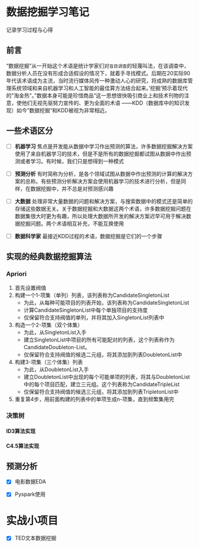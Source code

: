 # 数据挖掘学习笔记

记录学习过程与心得

## 前言

“数据挖掘”从一开始这个术语是统计学家们对`盲目调查`的轻蔑叫法，在该调查中，数据分析人员在没有形成合适假设的情况下，就着手寻找模式。后期在20实际90年代该术语成为主流，当时流行媒体风传一种激动人心的研究，将成熟的数据库管理系统领域和来自机器学习和人工智能的最佳算方法结合起来。’挖掘‘预示着现代的"淘金热"。”数据本身可能是珍惜商品“这一思想很快吸引商业上和技术刊物的注意，使他们无视先驱努力宣传的、更为全面的术语 ——KDD（数据库中的知识发现）如今”数据挖掘“和KDD被视为非常相近。

## 一些术语区分

* [ ] **机器学习** 焦点是开发能从数据中学习作出预测的算法，许多数据挖掘解决方案使用了来自机器学习的技术，但是不是所有的数据挖掘都试图从数据中作出预测或者学习。有时候，我们只是想得到一种模式
* [ ] **预测分析** 有时简称为分析，是各个领域试图从数据中作出预测的计算的解决方案的总称。有些预测分析解决方案会使用机器学习的技术进行分析，但是同样，在数据挖掘中，并不总是对预测感兴趣
* [ ] **大数据** 处理非常大量数据的问题和解决方案，与搜索数据中的模式还是简单的存储这些数据无关。关于数据挖掘和大数据这两个术语，许多数据挖掘问题在数据集很大时更为有趣，所以处理大数据所开发的解决方案迟早可用于解决数据挖掘问题。两个术语相互补充，不能互换使用
* [ ] **数据科学家** 最接近KDD过程的术语，数据挖掘是它们的一个步骤


## 实现的经典数据挖掘算法

### Apriori

1. 首先设置阀值
2. 构建一个1-项集（单列）列表，该列表称为CandidateSingletonList
   * 为此，从每种可能项目的列表开始，该列表称为CandidateSingletonList
   * 计算CandidateSingletonList中每个单独项目的支持度
   * 仅保留符合支持阀值的单列，并将其加入SingletonList列表中
3. 构造一个2-项集（双个体集）
   * 为此，从SingletonList入手
   * 建立SingletonList中项目的所有可能配对的列表，这个列表称作为CandidateDoubleton-List。
   * 仅保留符合支持阀值的候选二元组，将其添加到列表DoubletonList中
4. 构建3-项集（三个体集）列表
   * 为此，从DoubletonList入手
   * 建立DoubletonList中出现的每个可能单项的列表，将其与DoubletonList中的每个项目匹配，建立三元组。这个列表称为CandidateTripleList
   * 仅保留符合支持阀值的候选三元组，将其添加到列表TripletonList中
5. 重复第4步，用前面构建的列表中的单项生成n-项集，直到频繁集用完


### 决策树

#### ID3算法实现

#### C4.5算法实现


## 预测分析

* [x] 电影数据EDA 


* [x] Pyspark使用



# 实战小项目

* [x] TED文本数据挖掘

